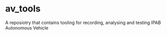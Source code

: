# av_tools
A reposiotry that contains tooling for recording, analysing and testing IPAB Autonomous Vehicle
